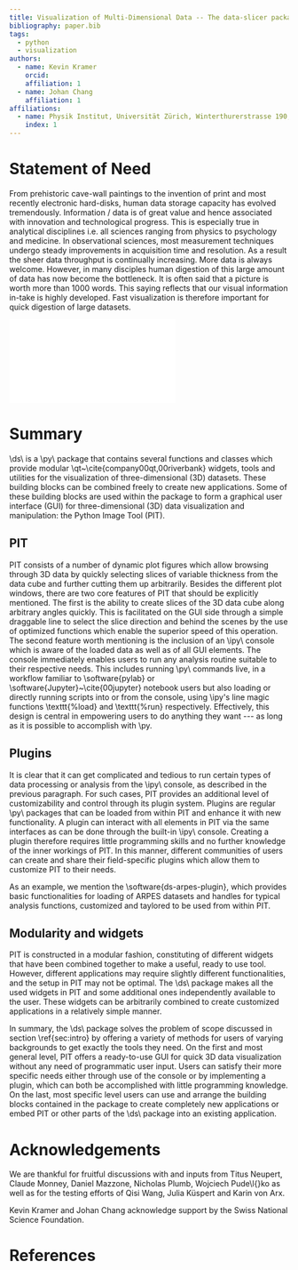 ```yaml
---
title: Visualization of Multi-Dimensional Data -- The data-slicer package
bibliography: paper.bib
tags:
  - python
  - visualization
authors:
  - name: Kevin Kramer
    orcid:
    affiliation: 1
  - name: Johan Chang
    affiliation: 1
affiliations:
  - name: Physik Institut, Universität Zürich, Winterthurerstrasse 190, CH-8057 Zürich, Switzerland
    index: 1
---
```


# Statement of Need

From prehistoric cave-wall paintings to the invention of print and most 
recently electronic hard-disks, human data storage capacity has evolved 
tremendously.
Information / data is of great value and hence associated with innovation and 
technological progress.
This is especially true in analytical disciplines i.e. all sciences ranging 
from physics to psychology and medicine.
In observational sciences, most measurement techniques undergo steady 
improvements in acquisition time and resolution.
As a result the sheer data throughput is continually increasing.
More data is always welcome.
However, in many disciples human digestion of this large amount of data has 
now become the bottleneck.
It is often said that a picture is worth more than 1000 words.
This saying reflects that our visual information in-take is highly developed.
Fast visualization is therefore important for quick digestion of large 
datasets.

![Evolution of data acquisition in the field of spectroscopy. 
  (a,b) Angular photoemission electron spectroscopy 
  (ARPES)~\cite{wells92evidence,shai13quasiparticle}, 
  (c,d) tunnelling spectroscopy (STS)~\cite{giaever62tunneling,zhang19machine} 
  and (e,f) inelastic neutron scattering 
  (INS)~\cite{woods60lattice,Wan_2020,Bastien} 
  spectroscopy techniques all started with single spectrum collection 
  (top row). 
  Modern spectroscopic and scattering techniques, however, involve 
  multidimensional data acquisition (bottom row). 
  \label{fig1}
](fig1.pdf)

# Summary

\ds\ is a \py\ package that contains several functions and classes which 
provide modular \qt~\cite{company00qt,00riverbank} widgets, tools and 
utilities for the visualization of three-dimensional (3D) datasets.
These building blocks can be combined freely to create new applications.
Some of these building blocks are used within the package to form a 
graphical user interface (GUI) for three-dimensional (3D) data visualization 
and manipulation: the Python Image Tool (PIT).

## PIT
PIT consists of a number of dynamic plot figures which allow browsing through 
3D data by quickly selecting slices of variable thickness from the data cube 
and further cutting them up arbitrarily.
Besides the different plot windows, there are two core features of PIT that 
should be explicitly mentioned.
The first is the ability to create slices of the 3D data cube along arbitrary 
angles quickly.
This is facilitated on the GUI side through a simple draggable line to select 
the slice direction and behind the scenes by the use of optimized functions 
which enable the superior speed of this operation.
The second feature worth mentioning is the inclusion of an \ipy\ console 
which is aware of the loaded data as well as of all GUI elements.
The console immediately enables users to run any analysis routine suitable to 
their respective needs.
This includes running \py\ commands live, in a workflow familiar to 
\software{pylab} or \software{Jupyter}~\cite{00jupyter} notebook users but 
also loading or directly running scripts into or from the console, using 
\ipy's line magic functions \texttt{\%load} and \texttt{\%run} respectively.
Effectively, this design is central in empowering users to do anything they 
want --- as long as it is possible to accomplish with \py.

## Plugins
It is clear that it can get complicated and tedious to run certain types of 
data processing or analysis from the \ipy\ console, as described in the 
previous paragraph.
For such cases, PIT provides an additional level of customizability and 
control through its plugin system.
Plugins are regular \py\ packages that can be loaded from within PIT and 
enhance it with new functionality.
A plugin can interact with all elements in PIT via the same interfaces as can 
be done through the built-in \ipy\ console.
Creating a plugin therefore requires little programming skills and no further 
knowledge of the inner workings of PIT.
In this manner, different communities of users can create and share their 
field-specific plugins which allow them to customize PIT to their needs.

As an example, we mention the \software{ds-arpes-plugin}, which provides 
basic functionalities for loading of ARPES datasets and handles for typical 
analysis functions, customized and taylored to be used from within PIT.

## Modularity and widgets

PIT is constructed in a modular fashion, constituting of different widgets 
that have been combined together to make a useful, ready to use tool.
However, different applications may require slightly different 
functionalities, and the setup in PIT may not be optimal.
The \ds\ package makes all the used widgets in PIT and some additional ones 
independently available to the user.
These widgets can be arbitrarily combined to create customized applications 
in a relatively simple manner.

In summary, the \ds\ package solves the problem of scope discussed in section 
\ref{sec:intro} by offering a variety of methods for users of varying 
backgrounds to get exactly the tools they need.
On the first and most general level, PIT offers a ready-to-use GUI for quick 
3D data visualization without any need of programmatic user input.
Users can satisfy their more specific needs either through use of the console 
or by implementing a plugin, which can both be accomplished with little 
programming knowledge.
On the last, most specific level users can use and arrange the building 
blocks contained in the package to create completely new applications or 
embed PIT or other parts of the \ds\ package into an existing application.

# Acknowledgements

We are thankful for fruitful discussions with and inputs from Titus Neupert, 
Claude Monney, Daniel Mazzone, Nicholas Plumb, Wojciech Pude\l{}ko as well as 
for the testing efforts of Qisi Wang, Julia Küspert and Karin von Arx.

Kevin Kramer and Johan Chang acknowledge support by the Swiss National 
Science Foundation.

# References
